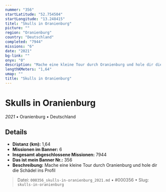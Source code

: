 ```yaml
---
nummer: "356"
startLatitude: "52.754504"
startLongitude: "13.248415"
titel: "Skulls in Oranienburg"
picture: ""
region: "Oranienburg"
country: "Deutschland"
completed: "7944"
missions: "6"
date: "2021"
bg-link: ""
onyx: "0"
description: "Mache eine kleine Tour durch Oranienburg und hole dir die Schädel ins Profil"
lengthKMeters: "1,64"
umap: ""
title: "Skulls in Oranienburg"
---
```

# Skulls in Oranienburg

*2021* • Oranienburg • Deutschland



## Details
- **Distanz (km):** 1,64
- **Missionen im Banner:** 6
- **Insgesamt abgeschlossene Missionen:** 7944
- **Das ist mein Banner Nr.:** 356
- **Beschreibung:** Mache eine kleine Tour durch Oranienburg und hole dir die Schädel ins Profil



> Datei: `000356_skulls-in-oranienburg_2021.md` • #000356 • Slug: `skulls-in-oranienburg`
